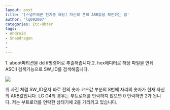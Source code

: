 ```yaml
---
layout: post
title: '[스냅드래곤 전기종 해당] 자신의 폰의 ARB값을 확인하는 법'
author: 'lq092007'
categories: Etc-Ohter
tags:
- Android
- Snapdragon
-
-
---
```



<script> location.href='https://cafe.naver.com/develoid/810679' ; </script>

<p>1. aboot파티션을 dd if명령어로 추출해줍니다.2. hex에디터로 해당 파일을 연뒤 ASCII 검색기능으로 SW_ID를 검색해줍니다.</p>
<img src="https://cafeptthumb-phinf.pstatic.net/MjAxODA3MTVfNTMg/MDAxNTMxNjMxMTc0OTQ3.ej9x_KXKqDfrToudzNzCsfEJKqeMMqie-reHq6sowIkg.aEBdCpNR5SnS5qi-PmqbYo9TwQnVu87r1o8QUBHVBpYg.JPEG.lq092007/externalFile.jpg?type=w740"><p>위 사진 처럼 SW_ID문자 바로 전의 숫자 코드값 부분의 8번째 자리의 숫자가 현재 자신의 ARB값입니다. LG G4의 경우는 부트로더를 언락하지 않으면 0 언락하면 2가 됩니다. 저는 부트로더를 언락한 상태기에 2를 가리키고 있습니다. </p>

